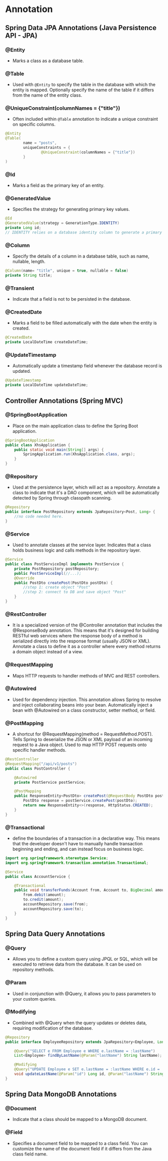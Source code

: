 # Annotation

## Spring Data JPA Annotations (Java Persistence API - JPA)
### @Entity
- Marks a class as a database table.
### @Table
- Used with `@Entity` to specify the table in the database with which the entity is mapped. Optionally specify the name of the table if it differs from the name of the entity class.
### @UniqueConstraint(columnNames = {"title"})
- Often included within `@Table` annotation to indicate a unique constraint on specific columns.
```java
@Entity
@Table(
        name = "posts",
        uniqueConstraints = {
                @UniqueConstraint(columnNames = {"title"})
        }
)
```
### @Id
- Marks a field as the primary key of an entity.
### @GeneratedValue
- Specifies the strategy for generating primary key values.
```java
@Id
@GeneratedValue(strategy = GenerationType.IDENTITY)
private Long id;
// IDENTITY relies on a database identity column to generate a primary key
```
### @Column
- Specify the details of a column in a database table, such as name, nullable, length.
```java
@Column(name= "title", unique = true, nullable = false)
private String title;
```
### @Transient
- Indicate that a field is not to be persisted in the database.
### @CreatedDate
- Marks a field to be filled automatically with the date when the entity is created.
```java
@CreatedDate
private LocalDateTime createDateTime;
```
### @UpdateTimestamp
- Automatically update a timestamp field whenever the database record is updated.
```java
@UpdateTimestamp
private LocalDateTime updateDateTime;
```

## Controller Annotations (Spring MVC)

### @SpringBootApplication
- Place on the main application class to define the Spring Boot application.
```java
@SpringBootApplication
public class XhsApplication {
	public static void main(String[] args) {
		SpringApplication.run(XhsApplication.class, args);
	}
}
```
### @Repository
- Used at the persistence layer, which will act as a repository. Annotate a class to indicate that it's a DAO component, which will be automatically detected by Spring through classpath scanning.
```java
@Repository
public interface PostRepository extends JpaRepository<Post, Long> {
    //no code needed here.
}
```
### @Service
- Used to annotate classes at the service layer. Indicates that a class holds business logic and calls methods in the repository layer.
```java
@Service
public class PostServiceImpl implements PostService {
    private PostRepository postRepository;
    public PostServiceImpl(//...);
    @Override
    public PostDto createPost(PostDto postDto) {
        //step 1: create object "Post"  
        //step 2: connect to DB and save object "Post"
    }
}
```
### @RestController
- It is a specialized version of the @Controller annotation that includes the @ResponseBody annotation. This means that it's designed for building RESTful web services where the response body of a method is serialized directly into the response format (usually JSON or XML). Annotate a class to define it as a controller where every method returns a domain object instead of a view.
### @RequestMapping
- Maps HTTP requests to handler methods of MVC and REST controllers.
### @Autowired
- Used for dependency injection. This annotation allows Spring to resolve and inject collaborating beans into your bean. Automatically inject a bean with @Autowired on a class constructor, setter method, or field.
### @PostMapping
- A shortcut for @RequestMapping(method = RequestMethod.POST). Tells Spring to deserialize the JSON or XML payload of an incoming request to a Java object. Used to map HTTP POST requests onto specific handler methods.
```java
@RestController
@RequestMapping("/api/v1/posts")
public class PostController {

    @Autowired
    private PostService postService;

    @PostMapping
    public ResponseEntity<PostDto> createPost(@RequestBody PostDto postDto) {
        PostDto response = postService.createPost(postDto);
        return new ResponseEntity<>(response, HttpStatus.CREATED);
    }
}
```
### @Transactional
- define the boundaries of a transaction in a declarative way. This means that the developer doesn't have to manually handle transaction beginning and ending, and can instead focus on business logic.
```java
import org.springframework.stereotype.Service;
import org.springframework.transaction.annotation.Transactional;

@Service
public class AccountService {

    @Transactional
    public void transferFunds(Account from, Account to, BigDecimal amount) {
        from.debit(amount);
        to.credit(amount);
        accountRepository.save(from);
        accountRepository.save(to);
    }
}
```


## Spring Data Query Annotations
### @Query
- Allows you to define a custom query using JPQL or SQL, which will be executed to retrieve data from the database. It can be used on repository methods.
### @Param
- Used in conjunction with @Query, it allows you to pass parameters to your custom queries.
### @Modifying
- Combined with @Query when the query updates or deletes data, requiring modification of the database.

```java
@Repository
public interface EmployeeRepository extends JpaRepository<Employee, Long> {

    @Query("SELECT e FROM Employee e WHERE e.lastName = :lastName")
    List<Employee> findByLastName(@Param("lastName") String lastName);

    @Modifying
    @Query("UPDATE Employee e SET e.lastName = :lastName WHERE e.id = :id")
    void updateLastName(@Param("id") Long id, @Param("lastName") String lastName);
}
```

## Spring Data MongoDB Annotations
### @Document
- Indicate that a class should be mapped to a MongoDB document.
### @Field
- Specifies a document field to be mapped to a class field. You can customize the name of the document field if it differs from the Java class field name.
